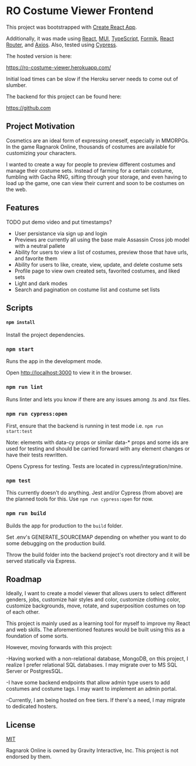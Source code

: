 # RO Costume Viewer Frontend

This project was bootstrapped with [Create React App](https://github.com/facebook/create-react-app).

Additionally, it was made using [React](https://reactjs.org/), [MUI](https://mui.com/), [TypeScript](https://www.typescriptlang.org/), [Formik](https://formik.org/), [React Router](https://reactrouter.com/), and [Axios](https://axios-http.com/). Also, tested using [Cypress](https://www.cypress.io/).

The hosted version is here:

https://ro-costume-viewer.herokuapp.com/

Initial load times can be slow if the Heroku server needs to come out of slumber.

The backend for this project can be found here:

https://github.com

## Project Motivation

Cosmetics are an ideal form of expressing oneself, especially in MMORPGs. In the game Ragnarok Online, thousands of costumes are available for customizing your characters.

I wanted to create a way for people to preview different costumes and manage their costume sets. Instead of farming for a certain costume, fumbling with Gacha RNG, sifting through your storage, and even having to load up the game, one can view their current and soon to be costumes on the web.

## Features

TODO put demo video and put timestamps?

- User persistance via sign up and login
- Previews are currently all using the base male Assassin Cross job model with a neutral pallete
- Ability for users to view a list of costumes, preview those that have urls, and favorite them
- Ability for users to like, create, view, update, and delete costume sets
- Profile page to view own created sets, favorited costumes, and liked sets
- Light and dark modes
- Search and pagination on costume list and costume set lists

## Scripts

#### `npm install`

Install the project dependencies.

### `npm start`

Runs the app in the development mode.

Open [http://localhost:3000](http://localhost:3000) to view it in the browser.

### `npm run lint`

Runs linter and lets you know if there are any issues among .ts and .tsx files.

### `npm run cypress:open`

First, ensure that the backend is running in test mode i.e. `npm run start:test`

Note: elements with data-cy props or similar data-\* props and some ids are used for testing and should be carried forward with any element changes or have their tests rewritten.

Opens Cypress for testing. Tests are located in cypress/integration/mine.

### `npm test`

This currently doesn't do anything. Jest and/or Cypress (from above) are the planned tools for this. Use `npm run cypress:open` for now.

### `npm run build`

Builds the app for production to the `build` folder.

Set .env's GENERATE_SOURCEMAP depending on whether you want to do some debugging on the production build.

Throw the build folder into the backend project's root directory and it will be served statically via Express.

## Roadmap

Ideally, I want to create a model viewer that allows users to select different genders, jobs, customize hair styles and color, customize clothing color, customize backgrounds, move, rotate, and superposition costumes on top of each other.

This project is mainly used as a learning tool for myself to improve my React and web skills. The aforementioned features would be built using this as a foundation of some sorts.

However, moving forwards with this project:

-Having worked with a non-relational database, MongoDB, on this project, I realize I prefer relational SQL databases. I may migrate over to MS SQL Server or PostgresSQL.

-I have some backend endpoints that allow admin type users to add costumes and costume tags. I may want to implement an admin portal.

-Currently, I am being hosted on free tiers. If there's a need, I may migrate to dedicated hosters.

## License

[MIT](https://choosealicense.com/licenses/mit/)

Ragnarok Online is owned by Gravity Interactive, Inc. This project is not endorsed by them.
